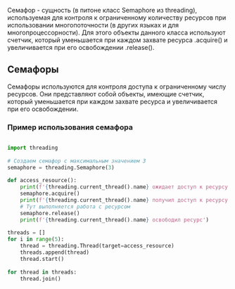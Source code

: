 
Семафор - сущность (в питоне класс Semaphore из threading), используемая для контроля к ограниченному количеству ресурсов при использовании многопоточности (в других языках и для многопроцессорности). Для этого объекты данного класса используют счетчик, который уменьшается при каждом захвате ресурса .acquire() и увеличивается при его освобождении .release().

## Семафоры

Семафоры используются для контроля доступа к ограниченному числу ресурсов. Они представляют собой объекты, имеющие счетчик, который уменьшается при каждом захвате ресурса и увеличивается при его освобождении.

### Пример использования семафора

```python

import threading
 
# Создаем семафор с максимальным значением 3
semaphore = threading.Semaphore(3)
 
def access_resource():
    print(f'{threading.current_thread().name} ожидает доступ к ресурсу')
    semaphore.acquire()
    print(f'{threading.current_thread().name} получил доступ к ресурсу')
    # Тут выполняется работа с ресурсом
    semaphore.release()
    print(f'{threading.current_thread().name} освободил ресурс')
 
threads = []
for i in range(5):
    thread = threading.Thread(target=access_resource)
    threads.append(thread)
    thread.start()
 
for thread in threads:
    thread.join()

```
